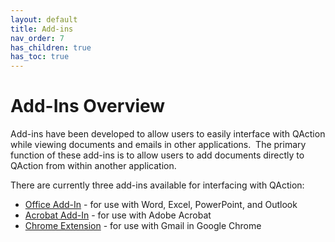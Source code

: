 ```yaml
---
layout: default
title: Add-ins
nav_order: 7
has_children: true
has_toc: true
---
```

# Add-Ins Overview

Add-ins have been developed to allow users to easily interface with QAction while viewing documents and emails in other applications.  The primary function of these add-ins is to allow users to add documents directly to QAction from within another application.

There are currently three add-ins available for interfacing with QAction:

- [Office Add-In](/docs/using-add-ins/using-add-ins#using-the-office-and-acrobat-add-ins) - for use with Word, Excel, PowerPoint, and Outlook
- [Acrobat Add-In](/docs/using-add-ins/using-add-ins#using-the-office-and-acrobat-add-ins) - for use with Adobe Acrobat
- [Chrome Extension](/docs/using-add-ins/adding-email-chrome-ext) - for use with Gmail in Google Chrome